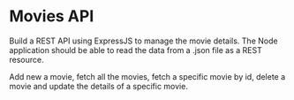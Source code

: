 # Movies API
Build a REST API using ExpressJS to manage the movie details. The Node application should be able to read the data from a .json file as a REST resource.​

​Add new a movie, fetch all the movies, fetch a specific movie by id, delete a movie and update the details of a specific movie. ​
